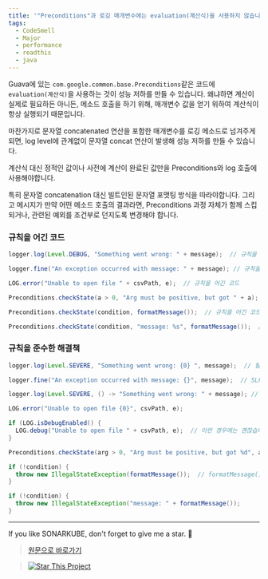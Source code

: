 ```yaml
---
title: '"Preconditions"과 로깅 매개변수에는 evaluation(계산식)을 사용하지 않습니다.'
tags:
  - CodeSmell
  - Major
  - performance
  - readthis
  - java
---
```


Guava에 있는 `com.google.common.base.Preconditions`같은 코드에 `evaluation(계산식)`을 사용하는 것이 성능 저하를 만들 수 있습니다.
왜냐하면 계산이 실제로 필요하든 아니든, 메소드 호출을 하기 위해, 매개변수 값을 얻기 위하여 계산식이 항상 실행되기 때문입니다.

마찬가지로 문자열 concatenated 연산을 포함한 매개변수를 로깅 메소드로 넘겨주게되면, log level에 관계없이 문자열 concat 연산이 발생해 성능 저하를 만들 수 있습니다.

계산식 대신 정적인 값이나 사전에 계산이 완료된 값만을 Preconditions와 log 호출에 사용해야합니다.

특히 문자열 concatenation 대신 빌트인된 문자열 포맷팅 방식을 따라야합니다.
그리고 메시지가 만약 어떤 메소드 호출의 결과라면, Preconditions 과정 자체가 함께 스킵되거나, 관련된 예외를 조건부로 던지도록 변경해야 합니다.

### 규칙을 어긴 코드

```java
logger.log(Level.DEBUG, "Something went wrong: " + message);  // 규칙을 어긴 코드; 로그 레벨과 관계 없이 문자열 concatenation이 발생합니다.

logger.fine("An exception occurred with message: " + message); // 규칙을 어긴 코드

LOG.error("Unable to open file " + csvPath, e);  // 규칙을 어긴 코드

Preconditions.checkState(a > 0, "Arg must be positive, but got " + a);  // 규칙을 어긴 코드. a값에 관계 없이 문자열 concatenation이 발생합니다.

Preconditions.checkState(condition, formatMessage());  // 규칙을 어긴 코드. formatMessage()은 condition에 관계없이 호출됩니다.

Preconditions.checkState(condition, "message: %s", formatMessage());  // 규칙을 어긴 코드
```

### 규칙을 준수한 해결책

```java
logger.log(Level.SEVERE, "Something went wrong: {0} ", message);  // 필요할 때만 문자열 포맷팅이 적용됩니다

logger.fine("An exception occurred with message: {}", message);  // SLF4J, Log4j

logger.log(Level.SEVERE, () -> "Something went wrong: " + message); // Java 8 버전부터는 Supplier 인터페이스를 사용할 수 있습니다. 이를 통해 늦은 evaluation이 가능해집니다

LOG.error("Unable to open file {0}", csvPath, e);

if (LOG.isDebugEnabled() {
  LOG.debug("Unable to open file " + csvPath, e);  // 이런 경우에는 괜찮습니다. Debug일 때만 문자열 concatenation이 발생하기 때문입니다
}

Preconditions.checkState(arg > 0, "Arg must be positive, but got %d", a);  // 필요할 때만 문자열 포맷팅이 적용됩니다

if (!condition) {
  throw new IllegalStateException(formatMessage());  // formatMessage()이 조건을 만족할 때만 호출됩니다
}

if (!condition) {
  throw new IllegalStateException("message: " + formatMessage());
}
```

---

If you like SONARKUBE, don't forget to give me a star. :star2:

> [원문으로 바로가기](https://rules.sonarsource.com/java/RSPEC-2629)

> [![Star This Project](https://img.shields.io/github/stars/kantabile/sonarkube.svg?label=Stars&style=social)](https://github.com/kantabile/sonarkube)
